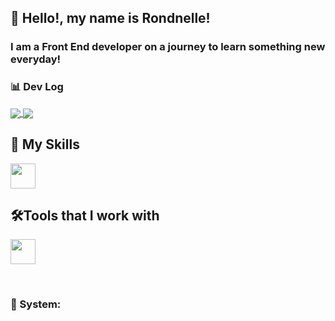 ## 🖖 Hello!, my name is <strong>Rondnelle!</strong>
<h3> I am a Front End developer on a journey to learn something new everyday!</h3>

### 📊 Dev Log

<a href="https://github.com/mrfoxcode" title="Deeds">
 <img align="center" src="https://github-readme-stats.vercel.app/api?username=anuraghazra&show_icons=true&theme=ayu-mirage"/>
 <img align="center" src="https://github-readme-stats.vercel.app/api/top-langs/?username=mrfoxcode&layout=donutchart&theme=ayu-mirage"/>
</a>

## 🚀 My Skills

<p align="left">
  <a href="https://skillicons.dev">
    <img src="https://skillicons.dev/icons?i=js,html,css,react,nodejs,nextjs,sass,flutter,dart" height="40px" />
  </a>
</p>

## 🛠️Tools that I work with

<p align="left">
  <a href="https://skillicons.dev">
    <img src="https://skillicons.dev/icons?i=vscode,ps,pr,xd,ae,figma,git," height="40px" />
  </a>
</p>

<br>

### 📱 System:

<p align="left">
 
  </p>
